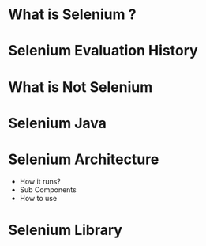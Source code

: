 # What is Selenium ?

# Selenium Evaluation History

# What is Not Selenium

# Selenium Java 

# Selenium Architecture 
- How it runs?
- Sub Components
- How to use

# Selenium Library 
